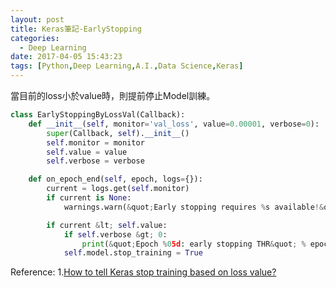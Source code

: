 ```yaml
---
layout: post
title: Keras筆記-EarlyStopping
categories:
  - Deep Learning
date: 2017-04-05 15:43:23
tags: [Python,Deep Learning,A.I.,Data Science,Keras]
---
```


當目前的loss小於value時，則提前停止Model訓練。
<!--more-->
```python
class EarlyStoppingByLossVal(Callback):
    def __init__(self, monitor='val_loss', value=0.00001, verbose=0):
        super(Callback, self).__init__()
        self.monitor = monitor
        self.value = value
        self.verbose = verbose

    def on_epoch_end(self, epoch, logs={}):
        current = logs.get(self.monitor)
        if current is None:
            warnings.warn(&quot;Early stopping requires %s available!&quot; % self.monitor, RuntimeWarning)

        if current &lt; self.value:
            if self.verbose &gt; 0:
                print(&quot;Epoch %05d: early stopping THR&quot; % epoch)
            self.model.stop_training = True
```
Reference:
1.[How to tell Keras stop training based on loss value?](http://stackoverflow.com/questions/37293642/how-to-tell-keras-stop-training-based-on-loss-value#37296168)
